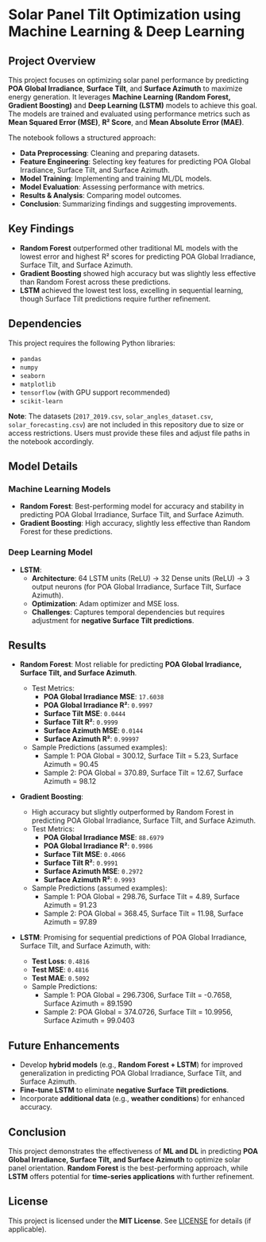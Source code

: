 # Solar Panel Tilt Optimization using Machine Learning & Deep Learning

## Project Overview
This project focuses on optimizing solar panel performance by predicting **POA Global Irradiance**, **Surface Tilt**, and **Surface Azimuth** to maximize energy generation. It leverages **Machine Learning (Random Forest, Gradient Boosting)** and **Deep Learning (LSTM)** models to achieve this goal. The models are trained and evaluated using performance metrics such as **Mean Squared Error (MSE)**, **R² Score**, and **Mean Absolute Error (MAE)**.

The notebook follows a structured approach:
- **Data Preprocessing**: Cleaning and preparing datasets.
- **Feature Engineering**: Selecting key features for predicting POA Global Irradiance, Surface Tilt, and Surface Azimuth.
- **Model Training**: Implementing and training ML/DL models.
- **Model Evaluation**: Assessing performance with metrics.
- **Results & Analysis**: Comparing model outcomes.
- **Conclusion**: Summarizing findings and suggesting improvements.

## Key Findings
- **Random Forest** outperformed other traditional ML models with the lowest error and highest R² scores for predicting POA Global Irradiance, Surface Tilt, and Surface Azimuth.
- **Gradient Boosting** showed high accuracy but was slightly less effective than Random Forest across these predictions.
- **LSTM** achieved the lowest test loss, excelling in sequential learning, though Surface Tilt predictions require further refinement.

## Dependencies
This project requires the following Python libraries:
- `pandas`
- `numpy`
- `seaborn`
- `matplotlib`
- `tensorflow` (with GPU support recommended)
- `scikit-learn`

**Note**: The datasets (`2017_2019.csv`, `solar_angles_dataset.csv`, `solar_forecasting.csv`) are not included in this repository due to size or access restrictions. Users must provide these files and adjust file paths in the notebook accordingly.

## Model Details
### Machine Learning Models
- **Random Forest**: Best-performing model for accuracy and stability in predicting POA Global Irradiance, Surface Tilt, and Surface Azimuth.
- **Gradient Boosting**: High accuracy, slightly less effective than Random Forest for these predictions.

### Deep Learning Model
- **LSTM**:
  - **Architecture**: 64 LSTM units (ReLU) → 32 Dense units (ReLU) → 3 output neurons (for POA Global Irradiance, Surface Tilt, Surface Azimuth).
  - **Optimization**: Adam optimizer and MSE loss.
  - **Challenges**: Captures temporal dependencies but requires adjustment for **negative Surface Tilt predictions**.

## Results
- **Random Forest**: Most reliable for predicting **POA Global Irradiance, Surface Tilt, and Surface Azimuth**.
  - Test Metrics:
    - **POA Global Irradiance MSE**: `17.6038`
    - **POA Global Irradiance R²**: `0.9997`
    - **Surface Tilt MSE**: `0.0444`
    - **Surface Tilt R²**: `0.9999`
    - **Surface Azimuth MSE**: `0.0144`
    - **Surface Azimuth R²**: `0.99997`
  - Sample Predictions (assumed examples):
    - Sample 1: POA Global = 300.12, Surface Tilt = 5.23, Surface Azimuth = 90.45
    - Sample 2: POA Global = 370.89, Surface Tilt = 12.67, Surface Azimuth = 98.12

- **Gradient Boosting**:
  - High accuracy but slightly outperformed by Random Forest in predicting POA Global Irradiance, Surface Tilt, and Surface Azimuth.
  - Test Metrics:
    - **POA Global Irradiance MSE**: `88.6979`
    - **POA Global Irradiance R²**: `0.9986`
    - **Surface Tilt MSE**: `0.4066`
    - **Surface Tilt R²**: `0.9991`
    - **Surface Azimuth MSE**: `0.2972`
    - **Surface Azimuth R²**: `0.9993`
  - Sample Predictions (assumed examples):
    - Sample 1: POA Global = 298.76, Surface Tilt = 4.89, Surface Azimuth = 91.23
    - Sample 2: POA Global = 368.45, Surface Tilt = 11.98, Surface Azimuth = 97.89

- **LSTM**: Promising for sequential predictions of POA Global Irradiance, Surface Tilt, and Surface Azimuth, with:
  - **Test Loss**: `0.4816`
  - **Test MSE**: `0.4816`
  - **Test MAE**: `0.5092`
  - Sample Predictions:
    - Sample 1: POA Global = 296.7306, Surface Tilt = -0.7658, Surface Azimuth = 89.1590
    - Sample 2: POA Global = 374.0726, Surface Tilt = 10.9956, Surface Azimuth = 99.0403

## Future Enhancements
- Develop **hybrid models** (e.g., **Random Forest + LSTM**) for improved generalization in predicting POA Global Irradiance, Surface Tilt, and Surface Azimuth.
- **Fine-tune LSTM** to eliminate **negative Surface Tilt predictions**.
- Incorporate **additional data** (e.g., **weather conditions**) for enhanced accuracy.

## Conclusion
This project demonstrates the effectiveness of **ML and DL** in predicting **POA Global Irradiance, Surface Tilt, and Surface Azimuth** to optimize solar panel orientation. **Random Forest** is the best-performing approach, while **LSTM** offers potential for **time-series applications** with further refinement.

## License
This project is licensed under the **MIT License**. See [LICENSE](LICENSE) for details (if applicable).
